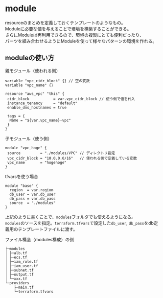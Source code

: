 # module
resourceのまとめを定義しておくテンプレートのようなもの。  
Moduleに必要な値を与えることで環境を構築することができる。  
さらにModuleは再利用できるので、環境の複製にとても便利だったり、  
パーツを組み合わせるようにModuleを使って様々なパターンの環境を作れる。

## moduleの使い方

親モジュール（使われる側）
```
variable "vpc_cidr_block" {} // 空の変数
variable "vpc_name" {}

resource "aws_vpc" "this" {
 cidr_block           = var.vpc_cidr_block // 使う側で値を代入
 instance_tenancy     = "default"
 enable_dns_hostnames = true

 tags = {
  Name = "${var.vpc_name}-vpc"
 }
}
```

子モジュール（使う側）
```
module "vpc_hoge" {
 source         = "./modules/VPC" // ディレクトリ指定
 vpc_cidr_block = "10.0.0.0/16"   // 使われる側で定義している変数
 vpc_name       = "hogehoge"
}
```

tfvarsを使う場合
```
module "base" {
  region  = var.region
  db_user = var.db_user
  db_pass = var.db_pass
  source  = "./modules"
}
```

上記のように書くことで、`modules`フォルダでも使えるようになる。  
`modules`のソースを指定。`terraform.tfvars`で設定した`db_user`, `db_pass`をdb定義用のテンプレートファイルに渡す。

ファイル構造（modules構成）の例
```
├─modules
│ ├─alb.tf
│ ├─ecs.tf
│ ├─iam_role.tf
│ ├─iam_user.tf
│ ├─subnet.tf
│ ├─output.tf
│ └─xxx.tf
└─providers
    ├─main.tf
    └─terraform.tfvars
```